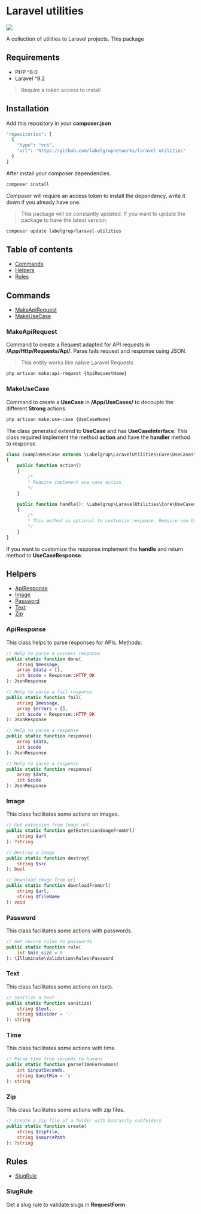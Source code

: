 
# Laravel utilities
<img src="https://img.shields.io/badge/repository-private-blue.svg?logo=LOGO">

A collection of utilities to Laravel projects. This package

## Requirements
- PHP ^8.0
- Laravel ^9.2
> Require a token access to install

## Installation
Add this repository in your <strong>composer.json</strong>
```bash
"repositories": [
  {
    "type": "vcs",
    "url": "https://github.com/labelgrupnetworks/laravel-utilities"
  }
]
```
After install your composer dependencies.
```bash
composer install
```
Composer will require an access token to install the dependency, write it down if you already have one.

>This package will be constantly updated. If you want to update the package to have the latest version:
```bash
composer update labelgrup/laravel-utilities
```

## Table of contents
- [Commands](#commands)
- [Helpers](#helpers)
- [Rules](#rules)

## Commands

- [MakeApiRequest](#makeApiRequest)
- [MakeUseCase](#makeUseCase)

### MakeApiRequest
Command to create a Request adapted for API requests in <strong>/App/Http/Requests/Api/</strong>. Parse fails request and response using JSON.
>This entity works like native Laravel Requests
```bash
php artisan make:api-request {ApiRequestName}
```

### MakeUseCase
Command to create a <strong>UseCase</strong> in <strong>/App/UseCases/</strong> to decouple the different <strong>Strong</strong> actions.
```bash
php artisan make:use-case {UseCaseName}
```
The class generated extend to <strong>UseCase</strong> and has <strong>UseCaseInterface</strong>. This class required implement the method <strong>action</strong> and have the <strong>handler</strong> method to response.

```php
class ExampleUseCase extends \Labelgrup\LaravelUtilities\Core\UseCases\UseCase
{
	public function action()
	{
		/*
		* Require implement use case action
		*/
	}

	public function handle(): \Labelgrup\LaravelUtilities\Core\UseCases\UseCaseResponse
	{
		/*
		* This method is optional to customize response. Require use UseCaseResponse class
		*/
	}
}
```

If you want to customize the response implement the <strong>handle</strong> and return method to <strong>UseCaseResponse</strong>.

## Helpers
- [ApiResponse](#apiResponse)
- [Image](#image)
- [Password](#password)
- [Text](#text)
- [Zip](#zip)

### ApiResponse
This class helps to parse responses for APIs. Methods:
```php
// Help to parse a success response
public static function done(
	string $message,
	array $data = [],
	int $code = Response::HTTP_OK
): JsonResponse

// Help to parse a fail response
public static function fail(
	string $message,
	array $errors = [],
	int $code = Response::HTTP_OK
): JsonResponse

// Help to parse a response
public static function response(
	array $data,
	int $code
): JsonResponse

// Help to parse a response
public static function response(
	array $data,
	int $code
): JsonResponse
```
### Image
This class facilitates some actions on images.
```php
// Get extension from Image url
public static function getExtensionImageFromUrl(
	string $url
): ?string

// Destroy a image
public static function destroy(
	string $src
): bool

// Download image from url
public static function downloadFromUrl(
	string $url,
	string $fileName
): void
```
### Password
This class facilitates some actions with passwords.
```php
// Get secure rules to passwords
public static function rule(
	int $min_size = 8
): \Illuminate\Validation\Rules\Password
```
### Text
This class facilitates some actions on texts.
```php
// Sanitize a text
public static function sanitize(
	string $text,
	string $divider = '-'
): string
```
### Time
This class facilitates some actions with time.
```php
// Parse time from seconds to humans
public static function parseTimeForHumans(
	int $inputSeconds,
	string $unitMin = 's'
): string
```
### Zip
This class facilitates some actions with zip files.
```php
// Create a zip file of a folder with hierarchy subfolders
public static function create(
	string $zipFile,
	string $sourcePath
): ?string
```

## Rules
- [SlugRule](#slugRule)

### SlugRule
Get a slug rule to validate slugs in <strong>RequestForm</strong>
